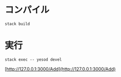 # コンパイル

```
stack build
```

# 実行

```
stack exec -- yesod devel
```

[http://127.0.0.1:3000/Add](http://127.0.0.1:3000/Add)  
